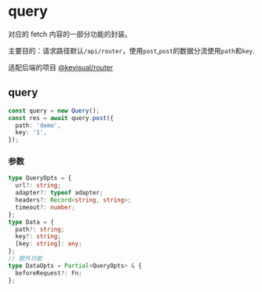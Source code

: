 # query

对应的 fetch 内容的一部分功能的封装。

主要目的：请求路径默认`/api/router`，使用`post`,`post`的数据分流使用`path`和`key`.

适配后端的项目 [@kevisual/router](https://git.xiongxiao.me/kevisual/router)

## query


```ts
const query = new Query();
const res = await query.post({
  path: 'demo',
  key: '1',
});
```

### 参数

```ts
type QueryOpts = {
  url?: string;
  adapter?: typeof adapter;
  headers?: Record<string, string>;
  timeout?: number;
};
type Data = {
  path?: string;
  key?: string;
  [key: string]: any;
};
// 额外功能
type DataOpts = Partial<QueryOpts> & {
  beforeRequest?: Fn;
};
```